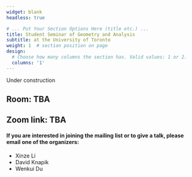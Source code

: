 ```yaml
---
widget: blank
headless: true

# ... Put Your Section Options Here (title etc.) ...
title: Student Seminar of Geometry and Analysis
subtitle: at the University of Toronto
weight: 1  # section position on page
design:
  # Choose how many columns the section has. Valid values: 1 or 2.
  columns: '1'
---
```

Under construction

## Room: TBA
## Zoom link: TBA

#### If you are interested in joining the mailing list or to give a talk, please email one of the organizers:
- Xinze Li
- David Knapik
- Wenkui Du
